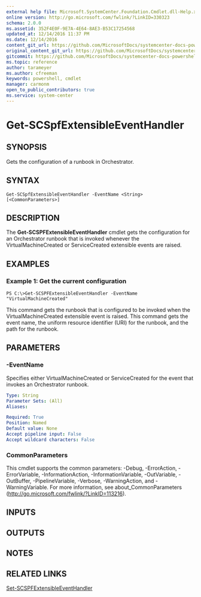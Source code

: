 ```yaml
---
external help file: Microsoft.SystemCenter.Foundation.Cmdlet.dll-Help.xml
online version: http://go.microsoft.com/fwlink/?LinkID=330323
schema: 2.0.0
ms.assetid: 352F4E0F-9E7A-4E64-8AE3-B53C17254568
updated_at: 12/14/2016 11:37 PM
ms.date: 12/14/2016
content_git_url: https://github.com/MicrosoftDocs/systemcenter-docs-powershell/blob/master/systemcenter-cmdlets/SystemCenter2016/ServiceProviderFoundation/v1/Get-SCSPFExtensibleEventHandler.md
original_content_git_url: https://github.com/MicrosoftDocs/systemcenter-docs-powershell/blob/master/systemcenter-cmdlets/SystemCenter2016/ServiceProviderFoundation/v1/Get-SCSPFExtensibleEventHandler.md
gitcommit: https://github.com/MicrosoftDocs/systemcenter-docs-powershell/blob/ddd0fefc9adaabb9394eb6c21b33370913d1830d/systemcenter-cmdlets/SystemCenter2016/ServiceProviderFoundation/v1/Get-SCSPFExtensibleEventHandler.md
ms.topic: reference
author: tarameyer
ms.author: cfreeman
keywords: powershell, cmdlet
manager: carmonm
open_to_public_contributors: true
ms.service: system-center
---
```


# Get-SCSpfExtensibleEventHandler

## SYNOPSIS
Gets the configuration of a runbook in Orchestrator.

## SYNTAX

```
Get-SCSpfExtensibleEventHandler -EventName <String> [<CommonParameters>]
```

## DESCRIPTION
The **Get-SCSPFExtensibleEventHandler** cmdlet gets the configuration for an Orchestrator runbook that is invoked whenever the VirtualMachineCreated or ServiceCreated extensible events are raised.

## EXAMPLES

### Example 1: Get the current configuration
```
PS C:\>Get-SCSPFExtensibleEventHandler -EventName "VirtualMachineCreated"
```

This command gets the runbook that is configured to be invoked when the VirtualMachineCreated extensible event is raised.
This command gets the event name, the uniform resource identifier (URI) for the runbook, and the path for the runbook.

## PARAMETERS

### -EventName
Specifies either VirtualMachineCreated or ServiceCreated for the event that invokes an Orchestrator runbook.

```yaml
Type: String
Parameter Sets: (All)
Aliases: 

Required: True
Position: Named
Default value: None
Accept pipeline input: False
Accept wildcard characters: False
```

### CommonParameters
This cmdlet supports the common parameters: -Debug, -ErrorAction, -ErrorVariable, -InformationAction, -InformationVariable, -OutVariable, -OutBuffer, -PipelineVariable, -Verbose, -WarningAction, and -WarningVariable. For more information, see about_CommonParameters (http://go.microsoft.com/fwlink/?LinkID=113216).

## INPUTS

## OUTPUTS

## NOTES

## RELATED LINKS

[Set-SCSPFExtensibleEventHandler](xref:SystemCenter2016/ServiceProviderFoundation/v1/Set-SCSPFExtensibleEventHandler.md)

